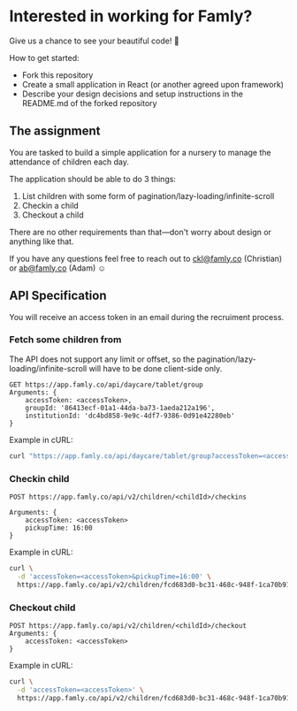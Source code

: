 # Interested in working for Famly?

Give us a chance to see your beautiful code! 🤩

How to get started:
- Fork this repository
- Create a small application in React (or another agreed upon framework)
- Describe your design decisions and setup instructions in the README.md of the forked repository

## The assignment
You are tasked to build a simple application for a nursery to manage the attendance of children each day.

The application should be able to do 3 things:
1. List children with some form of pagination/lazy-loading/infinite-scroll
2. Checkin a child
3. Checkout a child

There are no other requirements than that—don't worry about design or anything like that.

If you have any questions feel free to reach out to ckl@famly.co (Christian) or ab@famly.co (Adam) ☺️

## API Specification

You will receive an access token in an email during the recruiment process.

### Fetch some children from

The API does not support any limit or offset, so the pagination/lazy-loading/infinite-scroll will have to be done client-side only.

```
GET https://app.famly.co/api/daycare/tablet/group
Arguments: {
	accessToken: <accessToken>,
	groupId: '86413ecf-01a1-44da-ba73-1aeda212a196',
	institutionId: 'dc4bd858-9e9c-4df7-9386-0d91e42280eb'
}
```

Example in cURL:

```bash
curl "https://app.famly.co/api/daycare/tablet/group?accessToken=<accessToken>&groupId=86413ecf-01a1-44da-ba73-1aeda212a196&institutionId=dc4bd858-9e9c-4df7-9386-0d91e42280eb"
```

### Checkin child
```
POST https://app.famly.co/api/v2/children/<childId>/checkins

Arguments: {
	accessToken: <accessToken>
	pickupTime: 16:00
}
```

Example in cURL:

```bash
curl \
  -d 'accessToken=<accessToken>&pickupTime=16:00' \
  https://app.famly.co/api/v2/children/fcd683d0-bc31-468c-948f-1ca70b91439d/checkins
```

### Checkout child
```
POST https://app.famly.co/api/v2/children/<childId>/checkout
Arguments: {
	accessToken: <accessToken>
}
```

Example in cURL:

```bash
curl \
  -d 'accessToken=<accessToken>' \
  https://app.famly.co/api/v2/children/fcd683d0-bc31-468c-948f-1ca70b91439d/checkout
```
